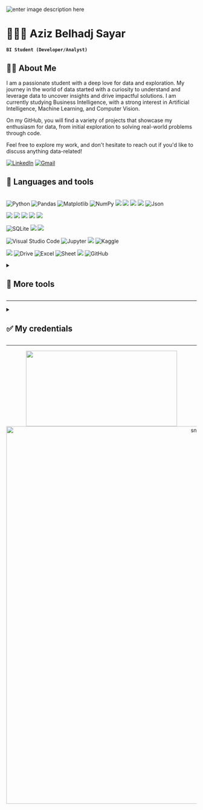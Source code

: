 ![enter image description here](https://github.com/user-attachments/assets/34ba4e9d-a182-476c-89dc-e57a3c0754a5)
<h1>🧑🏻‍💻 Aziz Belhadj Sayar</h1>

**`BI Student (Developer/Analyst)`**

## 👨‍💻 About Me
I am a passionate student with a deep love for data and exploration. My journey in the world of data started with a curiosity to understand and leverage data to uncover insights and drive impactful solutions. I am currently studying Business Intelligence, with a strong interest in Artificial Intelligence, Machine Learning, and Computer Vision.

On my GitHub, you will find a variety of projects that showcase my enthusiasm for data, from initial exploration to solving real-world problems through code.

Feel free to explore my work, and don't hesitate to reach out if you'd like to discuss anything data-related!

<p>
<a href="https://www.linkedin.com/in/azizbelhadjsayar/"> <img alt="LinkedIn" src="https://img.shields.io/badge/linkedin-%230077B5.svg?style=for-the-badge&logo=linkedin&logoColor=white"/></a>
<a href="mailto:aziz.belhadjsayar.1@gmail.com"> <img alt="Gmail" src="https://img.shields.io/badge/Gmail-D14836?style=for-the-badge&logo=gmail&logoColor=white"/></a> 
<br>
</p>

<h2>🧰 Languages and tools</h2> 
<!--Programming languages-->
<p>
  <br>
  <img alt="Python" src="https://img.shields.io/badge/python-3670A0?style=for-the-badge&logo=python&logoColor=ffdd54"/>
  <img alt="Pandas" src="https://img.shields.io/badge/pandas-%23150458.svg?style=for-the-badge&logo=pandas&logoColor=white"/>
  <img alt="Matplotlib" src="https://img.shields.io/badge/Matplotlib-%23ffffff.svg?style=for-the-badge&logo=Matplotlib&logoColor=black"/>
  <img alt="NumPy" src="https://img.shields.io/badge/numpy-%23013243.svg?style=for-the-badge&logo=numpy&logoColor=white"/>
  <img src="https://img.shields.io/badge/Keras-%23D00000.svg?style=for-the-badge&logo=Keras&logoColor=white"/>
  <img src="https://img.shields.io/badge/scikit--learn-%23F7931E.svg?style=for-the-badge&logo=scikit-learn&logoColor=white"/>
  <img src="https://img.shields.io/badge/TensorFlow-%23FF6F00.svg?style=for-the-badge&logo=TensorFlow&logoColor=white"/>
  <img src="https://img.shields.io/badge/opencv-%230101f7.svg?style=for-the-badge&logo=opencv&logoColor=F70101"/>
  <img alt="Json" src="https://img.shields.io/badge/JSON-000000.svg?style=for-the-badge&logo=JSON&logoColor=white"/>
</p>
<p>
  <img src="https://img.shields.io/badge/c-%2300599C.svg?style=for-the-badge&logo=c&logoColor=white"/>
  <img src="https://img.shields.io/badge/c%23-%23239120.svg?style=for-the-badge&logo=csharp&logoColor=white"/>
  <img src="https://img.shields.io/badge/.NET-5C2D91?style=for-the-badge&logo=.net&logoColor=white"/>
  <img src="https://img.shields.io/badge/java-%23ED8B00.svg?style=for-the-badge&logo=openjdk&logoColor=white"/>
  <img src="https://img.shields.io/badge/javafx-%23FF0000.svg?style=for-the-badge&logo=javafx&logoColor=white"/>
</p>
<p>
  <img alt="SQLite" src="https://img.shields.io/badge/sqlite-%2307405e.svg?style=for-the-badge&logo=sqlite&logoColor=white"/>
  <img src="https://img.shields.io/badge/mysql-4479A1.svg?style=for-the-badge&logo=mysql&logoColor=white"/>
  <img src="https://img.shields.io/badge/Microsoft%20SQL%20Server-CC2927?style=for-the-badge&logo=microsoft%20sql%20server&logoColor=white"/>
</p>
<!--Platforms-->
<p>
  <img alt="Visual Studio Code" src="https://img.shields.io/badge/VSCode-0078d7.svg?style=for-the-badge&logo=visual-studio-code&logoColor=white"/>
  <img alt="Jupyter" src="https://img.shields.io/badge/Jupyter-F37626.svg?style=for-the-badge&logo=Jupyter&logoColor=white"/>
  <img src="https://img.shields.io/badge/Eclipse-FE7A16.svg?style=for-the-badge&logo=Eclipse&logoColor=white"/>
  <img alt="Kaggle" src="https://img.shields.io/badge/Kaggle-035a7d?style=for-the-badge&logo=kaggle&logoColor=white"/>
</p>
<!--Tools-->
<p>
  <img src="https://img.shields.io/badge/power_bi-F2C811?style=for-the-badge&logo=powerbi&logoColor=black"/>
  <img alt="Drive" src="https://img.shields.io/badge/Google%20Drive-4285F4.svg?style=for-the-badge&logo=Google-Drive&logoColor=white"/>
  <img alt="Excel" src="https://img.shields.io/badge/Microsoft%20Excel-217346.svg?style=for-the-badge&logo=Microsoft-Excel&logoColor=white"/>
  <img alt="Sheet" src="https://img.shields.io/badge/Google%20Sheets-34A853.svg?style=for-the-badge&logo=Google-Sheets&logoColor=white"/>
  <img src="https://img.shields.io/badge/git-%23F05033.svg?style=for-the-badge&logo=git&logoColor=white"/>
  <img alt="GitHub" src="https://img.shields.io/badge/github-%23121011.svg?style=for-the-badge&logo=github&logoColor=white"/>
  <br>
</p>
<details>
<summary><h2>👾 More tools</h2></summary>
  <br>
<!--Creaative-->
  <img alt="HTML5" src="https://img.shields.io/badge/html5-%23E34F26.svg?style=for-the-badge&logo=html5&logoColor=white"/>
  <img src="https://img.shields.io/badge/php-%23777BB4.svg?style=for-the-badge&logo=php&logoColor=white"/>
  <img alt="CSS3" src="https://img.shields.io/badge/css3-%231572B6.svg?style=for-the-badge&logo=css3&logoColor=white"/>
  <img alt="Bootstrap" src="https://img.shields.io/badge/bootstrap-%23563D7C.svg?style=for-the-badge&logo=bootstrap&logoColor=white"/>
  <img alt="JavaScript" src="https://img.shields.io/badge/javascript-%23323330.svg?style=for-the-badge&logo=javascript&logoColor=%23F7DF1E"/>
  <img src="https://img.shields.io/badge/jquery-%230769AD.svg?style=for-the-badge&logo=jquery&logoColor=white"/>
  <br><br>
  <img alt="Markdown" src="https://img.shields.io/badge/markdown-%23000000.svg?style=for-the-badge&logo=markdown&logoColor=white"/>
  <img alt="Canva" src="https://img.shields.io/badge/Canva-%2300C4CC.svg?style=for-the-badge&logo=Canva&logoColor=white"/>
  <img alt="Photoshop" src="https://img.shields.io/badge/adobe%20photoshop-%2331A8FF.svg?style=for-the-badge&logo=adobe%20photoshop&logoColor=white"/>
<!--Operatin Systems-->
  <br><br>
  <img alt="Windows 10" src="https://img.shields.io/badge/windows-0078D6?style=for-the-badge&logo=windows&logoColor=white" />
  <img alt="Linux" src="https://img.shields.io/badge/Linux-FCC624?style=for-the-badge&logo=linux&logoColor=black" />
</details>
<hr>
<details>
  <summary><h2>✅ My credentials</h2></summary>
  <h3>My profile on coursera : <a href="https://www.coursera.org/user/338411d0fbdbf87f4dffa388485d20ed"><img src="https://img.shields.io/badge/Coursera-%230056D2.svg?style=for-the-badge&logo=Coursera&logoColor=white"/ width="80"></a></h3>
  <table style="border-collapse: collapse; border: none;">
  <tr>
    <td>
      <a href="https://www.coursera.org/account/accomplishments/specialization/7SKBCLWCU6HL" target="_blank">
        <img src="https://github.com/user-attachments/assets/68ecd236-a3f1-49ab-9e6e-031e66980ee5"/>
      </a>
    </td>
    <td>
      <a href="https://www.coursera.org/account/accomplishments/specialization/HP62NRPUS4KN" target="_blank">
        <img src="https://github.com/user-attachments/assets/d3361517-0729-4e17-ac27-433e40529f1d"/>
      </a>
    </td>
  </tr>
  <tr>
    <td>
      <a href="https://www.coursera.org/account/accomplishments/specialization/4EES6F24BL5A" target="_blank">
        <img src="https://github.com/user-attachments/assets/6204e58a-13a0-4e2e-b944-6e38d51d7e5f"/>
      </a>
    </td>
  </tr>
  <tr>

  </tr>
</table>
</details>


<hr>
<p align="center">
    <img width="400" height="200" src="https://github-readme-stats.vercel.app/api/top-langs/?username=azizbelhadjsayar&size_weight=0.0005&count_weight=0.3&layout=compact&theme=vision-friendly-dark">
<!--   <p align="center"> -->
 <img width="1000" src="https://github.com/user-attachments/assets/a78c796c-c351-4e2a-b2b0-b62806f17f33" alt="snake"/>
<!-- </p> -->
</p>
